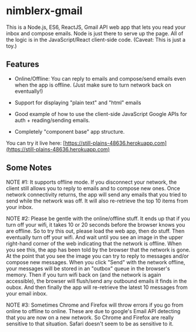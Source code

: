 # nimblerx-gmail
This is a Node.js, ES6, ReactJS, Gmail API web app that lets you read your inbox and compose emails. Node is just there to serve up the page. All of the logic is in the JavaScript/React client-side code. (Caveat: This is just a toy.)
 

## Features

   * Online/Offline: You can reply to emails and compose/send emails even when the app is offline. (Just make sure to turn network back on eventually!)

   * Support for displaying "plain text" and "html" emails

   * Good example of how to use the client-side JavaScript Google APIs for auth + reading/sending emails.

   * Completely "component base" app structure.


You can try it live here: [https://still-plains-48636.herokuapp.com](https://still-plains-48636.herokuapp.com)
 

## Some Notes

NOTE #1: It supports offline mode. If you disconnect your network, the client still allows you to reply to emails
and to compose new ones. Once network connectivity returns, the app will send any emails that you tried to
send while the network was off. It will also re-retrieve the top 10 items from your inbox.

NOTE #2: Please be gentle with the online/offline stuff. It ends up that if you turn off your wifi, it takes 10 or 20 seconds before the browser knows you are offline. So to try this out, please load the web app, then do stuff. Then eventually turn off your wifi. And wait until you see an image in the upper right-hand corner of the web indicating 
that the network is offline. When you see this, the app has been told by the browser that the network is gone. At the point
that you see the image you can try to reply to messages and/or compose new messages. When you click "Send" with the network offline, your messages will be stored in an "outbox" queue in the browser's memory. Then if you turn wifi back on (and the network is again accessible), the browser will flush/send any outbound emails it finds in the oubox. And then finally the app will re-retrieve the latest 10 messages from your email inbox.

NOTE #3: Sometimes Chrome and Firefox will throw errors if you go from online to offline to online. These are due to google's Email API detecting that you are now on a new network. So Chrome and Firefox are really sensitive to that situation. Safari doesn't seem to be as sensitive to it.

